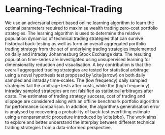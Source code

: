 # Learning-Technical-Trading
We use an adversarial expert based online learning algorithm to learn the optimal parameters required to maximise wealth trading zero-cost portfolio strategies. The learning algorithm is used to determine the relative population dynamics of technical trading strategies that can survive historical back-testing as well as form an overall aggregated portfolio trading strategy from the set of underlying trading strategies implemented on daily and intraday Johannesburg Stock Exchange data. The resulting population time-series are investigated using unsupervised learning for dimensionality reduction and visualisation. A key contribution is that the overall aggregated trading strategies are tested for statistical arbitrage using a novel hypothesis test proposed by \cite{jarrow} on both daily sampled and intraday time-scales. The (low frequency) daily sampled strategies fail the arbitrage tests after costs, while the (high frequency) intraday sampled strategies are not falsified as statistical arbitrages after costs. The estimates of trading strategy success, cost of trading and slippage are considered along with an offline benchmark portfolio algorithm for performance comparison. In addition, the algorithms generalisation error is analysed by recovering a probability of back-test overfitting estimate using a nonparametric procedure introduced by \cite{pbo}. The work aims to explore and better understand the interplay between different technical trading strategies from a data-informed perspective.
